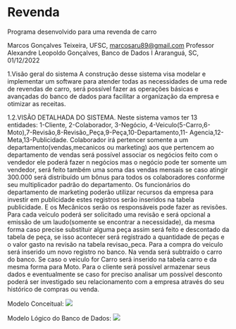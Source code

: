 # Revenda
Programa desenvolvido para uma revenda de carro

Marcos Gonçalves Teixeira, UFSC, marcosaru89@gmail.com
Professor Alexandre Leopoldo Gonçalves, Banco de Dados I
Araranguá, SC, 01/12/2022

1.Visão geral do sistema
A construção desse sistema visa modelar e implementar um software para atender todas as 
necessidades de uma rede de revendas de carro, será possível fazer as operações básicas e 
avançadas do banco de dados para facilitar a organização da empresa e otimizar as receitas.

1.2.VISÃO DETALHADA DO SISTEMA.
Neste sistema vamos ter 13 entidades: 1-Cliente, 2-Colaborador, 3-Negócio,
4-Veiculo(5-Carro,6-Moto),7-Revisão,8-Revisão_Peça,9-Peça,10-Departamento,11-
Agencia,12-Meta,13-Publicidade.
 Colaborador irá pertencer somente a um departamento(vendas,mecanicos ou marketing) aos
que pertencem ao departamento de vendas será possível associar os negócios feito com o 
vendedor ele poderá fazer n negócios mas o negócio pode ter somente um vendedor, será feito 
também uma soma das vendas mensais se caso atingir 300.000 será distribuído um bônus para 
todos os colaboradores conforme seu multiplicador padrão do departamento. Os funcionários do 
departamento de marketing poderão utilizar recursos da empresa para investir em publicidade estes
registros serão inseridos na tabela publicidade. E os Mecânicos serão os responsáveis pode fazer 
as revisões.
Para cada veículo poderá ser solicitado uma revisão e será opcional a emissão de um 
laudo(somente se encontrar a necessidade), da mesma forma caso precise substituir alguma peça 
assim será feito e descontado da tabela de peça, se isso acontecer será registrado a quantidade de 
peças e o valor gasto na revisão na tabela revisao_peca.
Para a compra do veiculo será inserido um novo registro no banco. Na venda será subtraído o carro 
do banco. Se caso o veiculo for Carro será inserido na tabela carro e da mesma forma para Moto.
Para o cliente será possível armazenar seus dados e eventualmente se caso for preciso 
analisar um possível desconto poderá ser investigado seu relacionamento com a empresa através 
do seu histórico de compras ou venda.


Modelo Conceitual: 
<img src="https://uploaddeimagens.com.br/imagens/IhsTQJE" />

Modelo Lógico do Banco de Dados:
<img src="https://uploaddeimagens.com.br/imagens/kdkS3CA"/>

